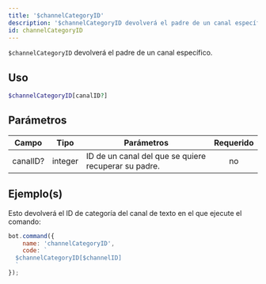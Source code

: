```yaml
---
title: '$channelCategoryID'
description: '$channelCategoryID devolverá el padre de un canal específico.'
id: channelCategoryID
---
```


`$channelCategoryID` devolverá el padre de un canal específico.

## Uso

```php
$channelCategoryID[canalID?]
```

## Parámetros

| Campo    | Tipo    | Parámetros                                           | Requerido |
| -------- | ------- | ---------------------------------------------------- |:---------:|
| canalID? | integer | ID de un canal del que se quiere recuperar su padre. |    no     |

## Ejemplo(s)

Esto devolverá el ID de categoría del canal de texto en el que ejecute el comando:

```javascript
bot.command({
    name: 'channelCategoryID',
    code: `
  $channelCategoryID[$channelID]
  `
});
```